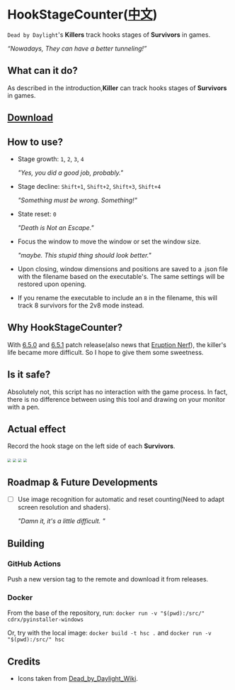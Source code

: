 # HookStageCounter([中文](./README_zh.md))

`Dead by Daylight`'s **Killers** track hooks stages of **Survivors** in games.

*“Nowadays, They can have a better tunneling!”*

## What can it do?

As described in the introduction,**Killer** can track hooks stages of **Survivors** in games.

## [Download](https://github.com/zhangzhuheng/HookStageCounter/releases)


## How to use?

* Stage growth: `1`, `2`, `3`, `4`

  *"Yes, you did a good job, probably."*
* Stage decline: `Shift+1`, `Shift+2`, `Shift+3`, `Shift+4`

  *"Something must be wrong. Something!"*
* State reset: `0`

  *"Death is Not an Escape."*
* Focus the window to move the window or set the window size.

  *"maybe. This stupid thing should look better."*
* Upon closing, window dimensions and positions are saved to a .json file with the filename based on the executable's. The same settings will be restored upon opening.

* If you rename the executable to include an `8` in the filename, this will track 8 survivors for the 2v8 mode instead.

## Why HookStageCounter?

With [6.5.0](https://support.deadbydaylight.com/hc/en-us/articles/12635716723988-6-5-0-Mid-Chapter) and [6.5.1](https://support.deadbydaylight.com/hc/en-us/articles/12820574058260-6-5-1-Patch-Notes) patch release(also news that [Eruption Nerf](https://twitter.com/DeadByBHVR/status/1624060668449095680)), the killer's life became more difficult. So I hope to give them some sweetness.

## Is it safe?

Absolutely not, this script has no interaction with the game process. In fact, there is no difference between using this tool and drawing on your monitor with a pen.

## Actual effect

Record the hook stage on the left side of each **Survivors**.

<img src=".\Screenshots\1.png" style="zoom:50%;" />
<img src=".\Screenshots\2.png" style="zoom:50%;" />
<img src=".\Screenshots\3.png" style="zoom:50%;" />
<img src=".\Screenshots\4.png" style="zoom:50%;" />

## Roadmap & Future Developments

- [ ] Use image recognition for automatic and reset counting(Need to adapt screen resolution and shaders).

  *"Damn it, it's a little difficult. "*

## Building

### GitHub Actions

Push a new version tag to the remote and download it from releases.

### Docker

From the base of the repository, run: `docker run -v "$(pwd):/src/" cdrx/pyinstaller-windows`

Or, try with the local image: `docker build -t hsc .` and `docker run -v "$(pwd):/src/" hsc`

## Credits

* Icons taken from [Dead_by_Daylight_Wiki](https://deadbydaylight.fandom.com/wiki/Dead_by_Daylight_Wiki).

